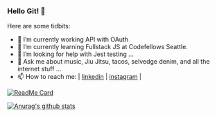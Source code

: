 ### Hello Git! 👋




Here are some tidbits:

- 🔭 I’m currently working API with OAuth
- 🌱 I’m currently learning Fullstack JS at Codefellows Seattle.
- 🤔 I’m looking for help with Jest testing ...
- 💬 Ask me about music, Jiu Jitsu, tacos, selvedge denim, and all the internet stuff ...
- 📫 How to reach me: | [linkedin](https://www.linkedin.com/in/jonnyleealas/ ) | [instagram](https://www.instagram.com/iamjonnylee/) | 

[![ReadMe Card](https://github-readme-stats.vercel.app/api/pin/?username=jonnyleealas&repo=github-pitch-finder)](https://github.com/anuraghazra/github-readme-stats)


[![Anurag's github stats](https://github-readme-stats.vercel.app/api?username=jonnyleealas&count_private=true&show_icons=true&theme=cobalt)](https://github.com/anuraghazra/github-readme-stats)

